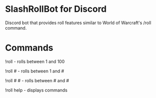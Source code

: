 # SlashRollBot for Discord
Discord bot that provides roll features similar to World of Warcraft's /roll command.

# Commands

!roll - rolls between 1 and 100

!roll # - rolls between 1 and #

!roll # # - rolls between # and #

!roll help - displays commands